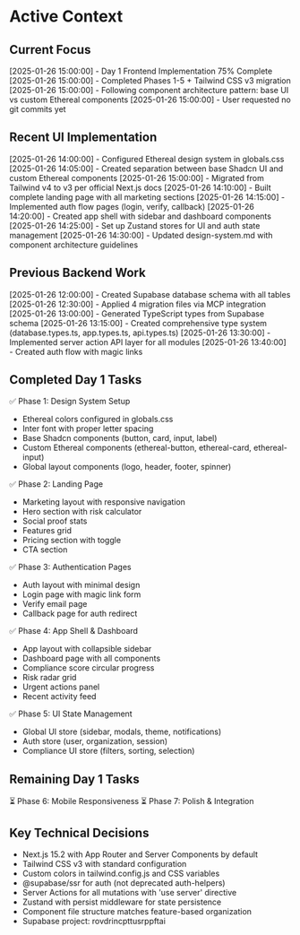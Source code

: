 # Active Context

## Current Focus
[2025-01-26 15:00:00] - Day 1 Frontend Implementation 75% Complete
[2025-01-26 15:00:00] - Completed Phases 1-5 + Tailwind CSS v3 migration
[2025-01-26 15:00:00] - Following component architecture pattern: base UI vs custom Ethereal components
[2025-01-26 15:00:00] - User requested no git commits yet

## Recent UI Implementation
[2025-01-26 14:00:00] - Configured Ethereal design system in globals.css
[2025-01-26 14:05:00] - Created separation between base Shadcn UI and custom Ethereal components
[2025-01-26 15:00:00] - Migrated from Tailwind v4 to v3 per official Next.js docs
[2025-01-26 14:10:00] - Built complete landing page with all marketing sections
[2025-01-26 14:15:00] - Implemented auth flow pages (login, verify, callback)
[2025-01-26 14:20:00] - Created app shell with sidebar and dashboard components
[2025-01-26 14:25:00] - Set up Zustand stores for UI and auth state management
[2025-01-26 14:30:00] - Updated design-system.md with component architecture guidelines

## Previous Backend Work
[2025-01-26 12:00:00] - Created Supabase database schema with all tables
[2025-01-26 12:30:00] - Applied 4 migration files via MCP integration
[2025-01-26 13:00:00] - Generated TypeScript types from Supabase schema
[2025-01-26 13:15:00] - Created comprehensive type system (database.types.ts, app.types.ts, api.types.ts)
[2025-01-26 13:30:00] - Implemented server action API layer for all modules
[2025-01-26 13:40:00] - Created auth flow with magic links

## Completed Day 1 Tasks
✅ Phase 1: Design System Setup
- Ethereal colors configured in globals.css
- Inter font with proper letter spacing
- Base Shadcn components (button, card, input, label)
- Custom Ethereal components (ethereal-button, ethereal-card, ethereal-input)
- Global layout components (logo, header, footer, spinner)

✅ Phase 2: Landing Page
- Marketing layout with responsive navigation
- Hero section with risk calculator
- Social proof stats
- Features grid
- Pricing section with toggle
- CTA section

✅ Phase 3: Authentication Pages
- Auth layout with minimal design
- Login page with magic link form
- Verify email page
- Callback page for auth redirect

✅ Phase 4: App Shell & Dashboard
- App layout with collapsible sidebar
- Dashboard page with all components
- Compliance score circular progress
- Risk radar grid
- Urgent actions panel
- Recent activity feed

✅ Phase 5: UI State Management
- Global UI store (sidebar, modals, theme, notifications)
- Auth store (user, organization, session)
- Compliance UI store (filters, sorting, selection)

## Remaining Day 1 Tasks
⏳ Phase 6: Mobile Responsiveness
⏳ Phase 7: Polish & Integration

## Key Technical Decisions
- Next.js 15.2 with App Router and Server Components by default
- Tailwind CSS v3 with standard configuration
- Custom colors in tailwind.config.js and CSS variables
- @supabase/ssr for auth (not deprecated auth-helpers)
- Server Actions for all mutations with 'use server' directive
- Zustand with persist middleware for state persistence
- Component file structure matches feature-based organization
- Supabase project: rovdrincpttusrppftai